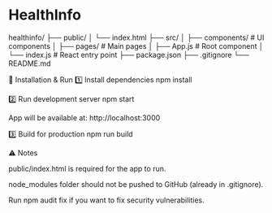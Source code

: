 # HealthInfo

healthinfo/
 ├── public/
 │    └── index.html
 ├── src/
 │    ├── components/   # UI components
 │    ├── pages/        # Main pages
 │    ├── App.js        # Root component
 │    └── index.js      # React entry point
 ├── package.json
 ├── .gitignore
 └── README.md





🚀 Installation & Run
1️⃣ Install dependencies
npm install

2️⃣ Run development server
npm start


App will be available at: http://localhost:3000

3️⃣ Build for production
npm run build

⚠ Notes

public/index.html is required for the app to run.

node_modules folder should not be pushed to GitHub (already in .gitignore).

Run npm audit fix if you want to fix security vulnerabilities.
